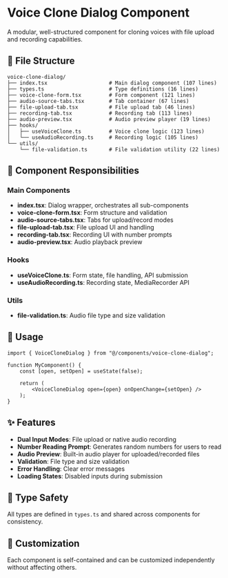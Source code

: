 # Voice Clone Dialog Component

A modular, well-structured component for cloning voices with file upload and recording capabilities.

## 📁 File Structure

```
voice-clone-dialog/
├── index.tsx                    # Main dialog component (107 lines)
├── types.ts                     # Type definitions (16 lines)
├── voice-clone-form.tsx         # Form component (121 lines)
├── audio-source-tabs.tsx        # Tab container (67 lines)
├── file-upload-tab.tsx          # File upload tab (46 lines)
├── recording-tab.tsx            # Recording tab (113 lines)
├── audio-preview.tsx            # Audio preview player (19 lines)
├── hooks/
│   ├── useVoiceClone.ts         # Voice clone logic (123 lines)
│   └── useAudioRecording.ts     # Recording logic (105 lines)
└── utils/
    └── file-validation.ts       # File validation utility (22 lines)
```

## 🎯 Component Responsibilities

### Main Components

- **index.tsx**: Dialog wrapper, orchestrates all sub-components
- **voice-clone-form.tsx**: Form structure and validation
- **audio-source-tabs.tsx**: Tabs for upload/record modes
- **file-upload-tab.tsx**: File upload UI and handling
- **recording-tab.tsx**: Recording UI with number prompts
- **audio-preview.tsx**: Audio playback preview

### Hooks

- **useVoiceClone.ts**: Form state, file handling, API submission
- **useAudioRecording.ts**: Recording state, MediaRecorder API

### Utils

- **file-validation.ts**: Audio file type and size validation

## 🚀 Usage

```tsx
import { VoiceCloneDialog } from "@/components/voice-clone-dialog";

function MyComponent() {
    const [open, setOpen] = useState(false);

    return (
        <VoiceCloneDialog open={open} onOpenChange={setOpen} />
    );
}
```

## ✨ Features

- **Dual Input Modes**: File upload or native audio recording
- **Number Reading Prompt**: Generates random numbers for users to read
- **Audio Preview**: Built-in audio player for uploaded/recorded files
- **Validation**: File type and size validation
- **Error Handling**: Clear error messages
- **Loading States**: Disabled inputs during submission

## 📝 Type Safety

All types are defined in `types.ts` and shared across components for consistency.

## 🔧 Customization

Each component is self-contained and can be customized independently without affecting others.
